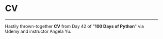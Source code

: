 # CV

---

Hastily thrown-together **CV** from Day 42 of "**100 Days of Python**" via Udemy and instructor Angela Yu.
